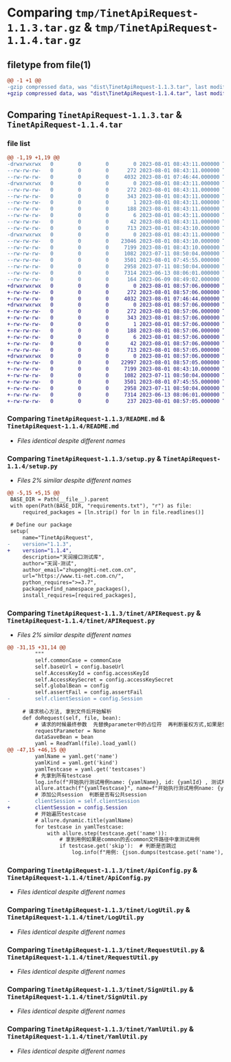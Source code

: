 # Comparing `tmp/TinetApiRequest-1.1.3.tar.gz` & `tmp/TinetApiRequest-1.1.4.tar.gz`

## filetype from file(1)

```diff
@@ -1 +1 @@
-gzip compressed data, was "dist\TinetApiRequest-1.1.3.tar", last modified: Tue Aug  1 08:43:11 2023, max compression
+gzip compressed data, was "dist\TinetApiRequest-1.1.4.tar", last modified: Tue Aug  1 08:57:06 2023, max compression
```

## Comparing `TinetApiRequest-1.1.3.tar` & `TinetApiRequest-1.1.4.tar`

### file list

```diff
@@ -1,19 +1,19 @@
-drwxrwxrwx   0        0        0        0 2023-08-01 08:43:11.000000 TinetApiRequest-1.1.3/
--rw-rw-rw-   0        0        0      272 2023-08-01 08:43:11.000000 TinetApiRequest-1.1.3/PKG-INFO
--rw-rw-rw-   0        0        0     4032 2023-08-01 07:46:44.000000 TinetApiRequest-1.1.3/README.md
-drwxrwxrwx   0        0        0        0 2023-08-01 08:43:11.000000 TinetApiRequest-1.1.3/TinetApiRequest.egg-info/
--rw-rw-rw-   0        0        0      272 2023-08-01 08:43:11.000000 TinetApiRequest-1.1.3/TinetApiRequest.egg-info/PKG-INFO
--rw-rw-rw-   0        0        0      343 2023-08-01 08:43:11.000000 TinetApiRequest-1.1.3/TinetApiRequest.egg-info/SOURCES.txt
--rw-rw-rw-   0        0        0        1 2023-08-01 08:43:11.000000 TinetApiRequest-1.1.3/TinetApiRequest.egg-info/dependency_links.txt
--rw-rw-rw-   0        0        0      188 2023-08-01 08:43:11.000000 TinetApiRequest-1.1.3/TinetApiRequest.egg-info/requires.txt
--rw-rw-rw-   0        0        0        6 2023-08-01 08:43:11.000000 TinetApiRequest-1.1.3/TinetApiRequest.egg-info/top_level.txt
--rw-rw-rw-   0        0        0       42 2023-08-01 08:43:11.000000 TinetApiRequest-1.1.3/setup.cfg
--rw-rw-rw-   0        0        0      713 2023-08-01 08:43:10.000000 TinetApiRequest-1.1.3/setup.py
-drwxrwxrwx   0        0        0        0 2023-08-01 08:43:11.000000 TinetApiRequest-1.1.3/tinet/
--rw-rw-rw-   0        0        0    23046 2023-08-01 08:43:10.000000 TinetApiRequest-1.1.3/tinet/APIRequest.py
--rw-rw-rw-   0        0        0     7199 2023-08-01 08:43:10.000000 TinetApiRequest-1.1.3/tinet/ApiConfig.py
--rw-rw-rw-   0        0        0     1082 2023-07-11 08:50:04.000000 TinetApiRequest-1.1.3/tinet/LogUtil.py
--rw-rw-rw-   0        0        0     3501 2023-08-01 07:45:55.000000 TinetApiRequest-1.1.3/tinet/RequestUtil.py
--rw-rw-rw-   0        0        0     2958 2023-07-11 08:50:04.000000 TinetApiRequest-1.1.3/tinet/SignUtil.py
--rw-rw-rw-   0        0        0     7314 2023-06-13 08:06:01.000000 TinetApiRequest-1.1.3/tinet/YamlUtil.py
--rw-rw-rw-   0        0        0      164 2023-06-09 08:49:02.000000 TinetApiRequest-1.1.3/tinet/__init__.py
+drwxrwxrwx   0        0        0        0 2023-08-01 08:57:06.000000 TinetApiRequest-1.1.4/
+-rw-rw-rw-   0        0        0      272 2023-08-01 08:57:06.000000 TinetApiRequest-1.1.4/PKG-INFO
+-rw-rw-rw-   0        0        0     4032 2023-08-01 07:46:44.000000 TinetApiRequest-1.1.4/README.md
+drwxrwxrwx   0        0        0        0 2023-08-01 08:57:06.000000 TinetApiRequest-1.1.4/TinetApiRequest.egg-info/
+-rw-rw-rw-   0        0        0      272 2023-08-01 08:57:06.000000 TinetApiRequest-1.1.4/TinetApiRequest.egg-info/PKG-INFO
+-rw-rw-rw-   0        0        0      343 2023-08-01 08:57:06.000000 TinetApiRequest-1.1.4/TinetApiRequest.egg-info/SOURCES.txt
+-rw-rw-rw-   0        0        0        1 2023-08-01 08:57:06.000000 TinetApiRequest-1.1.4/TinetApiRequest.egg-info/dependency_links.txt
+-rw-rw-rw-   0        0        0      188 2023-08-01 08:57:06.000000 TinetApiRequest-1.1.4/TinetApiRequest.egg-info/requires.txt
+-rw-rw-rw-   0        0        0        6 2023-08-01 08:57:06.000000 TinetApiRequest-1.1.4/TinetApiRequest.egg-info/top_level.txt
+-rw-rw-rw-   0        0        0       42 2023-08-01 08:57:06.000000 TinetApiRequest-1.1.4/setup.cfg
+-rw-rw-rw-   0        0        0      713 2023-08-01 08:57:05.000000 TinetApiRequest-1.1.4/setup.py
+drwxrwxrwx   0        0        0        0 2023-08-01 08:57:06.000000 TinetApiRequest-1.1.4/tinet/
+-rw-rw-rw-   0        0        0    22997 2023-08-01 08:57:05.000000 TinetApiRequest-1.1.4/tinet/APIRequest.py
+-rw-rw-rw-   0        0        0     7199 2023-08-01 08:43:10.000000 TinetApiRequest-1.1.4/tinet/ApiConfig.py
+-rw-rw-rw-   0        0        0     1082 2023-07-11 08:50:04.000000 TinetApiRequest-1.1.4/tinet/LogUtil.py
+-rw-rw-rw-   0        0        0     3501 2023-08-01 07:45:55.000000 TinetApiRequest-1.1.4/tinet/RequestUtil.py
+-rw-rw-rw-   0        0        0     2958 2023-07-11 08:50:04.000000 TinetApiRequest-1.1.4/tinet/SignUtil.py
+-rw-rw-rw-   0        0        0     7314 2023-06-13 08:06:01.000000 TinetApiRequest-1.1.4/tinet/YamlUtil.py
+-rw-rw-rw-   0        0        0      237 2023-08-01 08:57:05.000000 TinetApiRequest-1.1.4/tinet/__init__.py
```

### Comparing `TinetApiRequest-1.1.3/README.md` & `TinetApiRequest-1.1.4/README.md`

 * *Files identical despite different names*

### Comparing `TinetApiRequest-1.1.3/setup.py` & `TinetApiRequest-1.1.4/setup.py`

 * *Files 2% similar despite different names*

```diff
@@ -5,15 +5,15 @@
 BASE_DIR = Path(__file__).parent
 with open(Path(BASE_DIR, "requirements.txt"), "r") as file:
     required_packages = [ln.strip() for ln in file.readlines()]
 
 # Define our package
 setup(
     name="TinetApiRequest",
-    version="1.1.3",
+    version="1.1.4",
     description="天润接口测试库",
     author="天润-测试",
     author_email="zhupeng@ti-net.com.cn",
     url="https://www.ti-net.com.cn/",
     python_requires=">=3.7",
     packages=find_namespace_packages(),
     install_requires=[required_packages],
```

### Comparing `TinetApiRequest-1.1.3/tinet/APIRequest.py` & `TinetApiRequest-1.1.4/tinet/APIRequest.py`

 * *Files 2% similar despite different names*

```diff
@@ -31,15 +31,14 @@
         """
         self.commonCase = commonCase
         self.baseUrl = config.baseUrl
         self.AccessKeyId = config.accessKeyId
         self.AccessKeySecret = config.accessKeySecret
         self.globalBean = config
         self.assertFail = config.assertFail
-        self.clientSession = config.Session
 
     # 请求核心方法, 拿到文件后开始解析
     def doRequest(self, file, bean):
         # 请求的时候最终参数  先替换parameter中的占位符  再判断鉴权方式,如果是SIGN的POST就完整parameter否则GET就为空
         requestParameter = None
         dataSaveBean = bean
         yaml = ReadYaml(file).load_yaml()
@@ -47,15 +46,15 @@
         yamlName = yaml.get('name')
         yamlKind = yaml.get('kind')
         yamlTestcase = yaml.get('testcases')
         # 先拿到所有testcase
         log.info(f"开始执行测试用例name: {yamlName}, id: {yamlId} , 测试用例: {yamlTestcase}")
         allure.attach(f"{yamlTestcase}", name=f"开始执行测试用例name: {yamlName}, id: {yamlId} ", attachment_type=allure.attachment_type.TEXT)
         # 添加公共session  判断是否有公共session
-        clientSession = self.clientSession
+        clientSession = config.Session
         # 开始遍历testcase
         # allure.dynamic.title(yamlName)
         for testcase in yamlTestcase:
             with allure.step(testcase.get('name')):
                 # 拿到用例如果是common的去common文件路径中拿测试用例
                 if testcase.get('skip'):  # 判断是否跳过
                     log.info(f"用例: {json.dumps(testcase.get('name'), indent=4, ensure_ascii=False)}跳过")
```

### Comparing `TinetApiRequest-1.1.3/tinet/ApiConfig.py` & `TinetApiRequest-1.1.4/tinet/ApiConfig.py`

 * *Files identical despite different names*

### Comparing `TinetApiRequest-1.1.3/tinet/LogUtil.py` & `TinetApiRequest-1.1.4/tinet/LogUtil.py`

 * *Files identical despite different names*

### Comparing `TinetApiRequest-1.1.3/tinet/RequestUtil.py` & `TinetApiRequest-1.1.4/tinet/RequestUtil.py`

 * *Files identical despite different names*

### Comparing `TinetApiRequest-1.1.3/tinet/SignUtil.py` & `TinetApiRequest-1.1.4/tinet/SignUtil.py`

 * *Files identical despite different names*

### Comparing `TinetApiRequest-1.1.3/tinet/YamlUtil.py` & `TinetApiRequest-1.1.4/tinet/YamlUtil.py`

 * *Files identical despite different names*

